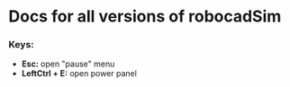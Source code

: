# Docs for all versions of robocadSim  
<h3> <strong>Keys:</strong> </h3>  
<ul>
  <li> <strong>Esc:</strong> open "pause" menu </li>  
  <li> <strong>LeftCtrl + E:</strong> open power panel </li>  
</ul>
